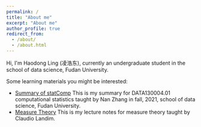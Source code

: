 ```yaml
---
permalink: /
title: "About me"
excerpt: "About me"
author_profile: true
redirect_from: 
  - /about/
  - /about.html
---
```


Hi, I'm Haodong Ling (凌浩东), currently an undergraduate student in the school of data science, Fudan University. 

Some learning materials you might be interested:

- [Summary of statComp](https://milanmarks.github.io/files/2022-1-19-Summary-of-statComp.html) This is my summary for DATA130004.01 computational statistics taught by Nan Zhang in fall, 2021, school of data science, Fudan University.
- [Measure Theory](https://milanmarks.github.io/posts/2022/MT-index/) This is my lecture notes for measure theory taught by Claudio Landim.
